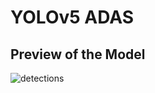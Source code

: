 # YOLOv5 ADAS

## Preview of the Model

![detections](https://github.com/user-attachments/assets/c15a9601-6340-4369-bdbb-969ba44f9aa7)
